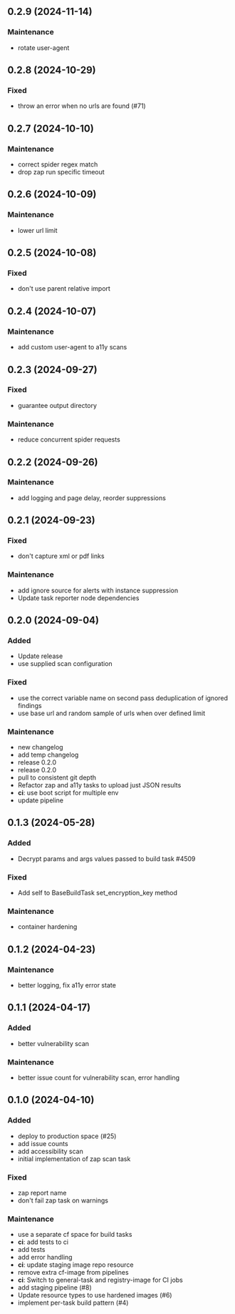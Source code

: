 ## 0.2.9 (2024-11-14)

### Maintenance

- rotate user-agent

## 0.2.8 (2024-10-29)

### Fixed

- throw an error when no urls are found (#71)

## 0.2.7 (2024-10-10)

### Maintenance

- correct spider regex match
- drop zap run specific timeout

## 0.2.6 (2024-10-09)

### Maintenance

- lower url limit

## 0.2.5 (2024-10-08)

### Fixed

- don't use parent relative import

## 0.2.4 (2024-10-07)

### Maintenance

- add custom user-agent to a11y scans

## 0.2.3 (2024-09-27)

### Fixed

- guarantee output directory

### Maintenance

- reduce concurrent spider requests

## 0.2.2 (2024-09-26)

### Maintenance

- add logging and page delay, reorder suppressions

## 0.2.1 (2024-09-23)

### Fixed

- don't capture xml or pdf links

### Maintenance

- add ignore source for alerts with instance suppression
- Update task reporter node dependencies

## 0.2.0 (2024-09-04)

### Added

- Update release
- use supplied scan configuration

### Fixed

- use the correct variable name on second pass deduplication of ignored findings
- use base url and random sample of urls when over defined limit

### Maintenance

- new changelog
- add temp changelog
- release 0.2.0
- release 0.2.0
- pull to consistent git depth
- Refactor zap and a11y tasks to upload just JSON results
- **ci**: use boot script for multiple env
- update pipeline

## 0.1.3 (2024-05-28)

### Added

- Decrypt params and args values passed to build task #4509

### Fixed

- Add self to BaseBuildTask set_encryption_key method

### Maintenance

- container hardening

## 0.1.2 (2024-04-23)

### Maintenance

- better logging, fix a11y error state

## 0.1.1 (2024-04-17)

### Added

- better vulnerability scan

### Maintenance

- better issue count for vulnerability scan, error handling

## 0.1.0 (2024-04-10)

### Added

- deploy to production space (#25)
- add issue counts
- add accessibility scan
- initial implementation of zap scan task

### Fixed

- zap report name
- don't fail zap task on warnings

### Maintenance

- use a separate cf space for build tasks
- **ci**: add tests to ci
- add tests
- add error handling
- **ci**: update staging image repo resource
- remove extra cf-image from pipelines
- **ci**: Switch to general-task and registry-image for CI jobs
- add staging pipeline (#8)
- Update resource types to use hardened images (#6)
- implement per-task build pattern (#4)
